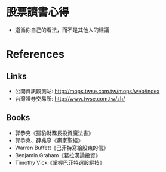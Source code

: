# 股票讀書心得

- 遵循你自己的看法，而不是其他人的建議

# References

## Links
- 公開資訊觀測站: http://mops.twse.com.tw/mops/web/index
- 台灣證券交易所: http://www.twse.com.tw/zh/

## Books
- 郭恭克《獵豹財務長投資魔法書》
- 郭恭克、薛兆亨《贏家聖經》
- Warren Buffett《巴菲特寫給股東的信》
- Benjamin Graham《葛拉漢論投資》
- Timothy Vick《掌握巴菲特選股絕技》
